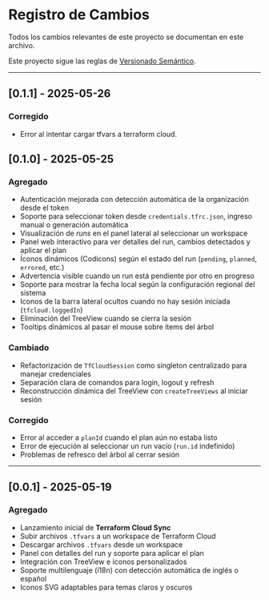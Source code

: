 # Registro de Cambios

Todos los cambios relevantes de este proyecto se documentan en este archivo.

Este proyecto sigue las reglas de [Versionado Semántico](https://semver.org/lang/es/).

---

## [0.1.1] - 2025-05-26

### Corregido

- Error al intentar cargar tfvars a terraform cloud.

## [0.1.0] - 2025-05-25

### Agregado

- Autenticación mejorada con detección automática de la organización desde el token
- Soporte para seleccionar token desde `credentials.tfrc.json`, ingreso manual o generación automática
- Visualización de _runs_ en el panel lateral al seleccionar un workspace
- Panel web interactivo para ver detalles del run, cambios detectados y aplicar el plan
- Íconos dinámicos (Codicons) según el estado del run (`pending`, `planned`, `errored`, etc.)
- Advertencia visible cuando un run está pendiente por otro en progreso
- Soporte para mostrar la fecha local según la configuración regional del sistema
- Iconos de la barra lateral ocultos cuando no hay sesión iniciada (`tfcloud.loggedIn`)
- Eliminación del TreeView cuando se cierra la sesión
- Tooltips dinámicos al pasar el mouse sobre ítems del árbol

### Cambiado

- Refactorización de `TfCloudSession` como singleton centralizado para manejar credenciales
- Separación clara de comandos para login, logout y refresh
- Reconstrucción dinámica del TreeView con `createTreeViews` al iniciar sesión

### Corregido

- Error al acceder a `planId` cuando el plan aún no estaba listo
- Error de ejecución al seleccionar un run vacío (`run.id` indefinido)
- Problemas de refresco del árbol al cerrar sesión

---

## [0.0.1] - 2025-05-19

### Agregado

- Lanzamiento inicial de **Terraform Cloud Sync**
- Subir archivos `.tfvars` a un workspace de Terraform Cloud
- Descargar archivos `.tfvars` desde un workspace
- Panel con detalles del run y soporte para aplicar el plan
- Integración con TreeView e iconos personalizados
- Soporte multilenguaje (i18n) con detección automática de inglés o español
- Iconos SVG adaptables para temas claros y oscuros
